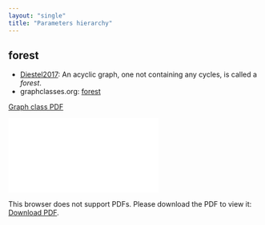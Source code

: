 ```yaml
---
layout: "single"
title: "Parameters hierarchy"
---
```

<!--this is a generated file-->

## forest
* [Diestel2017](../r2Lwky): An acyclic graph, one not containing any cycles, is called a *forest*.
* graphclasses.org: [forest](https://www.graphclasses.org/classes/gc_342.html)

[Graph class PDF](../JngPPm.pdf)

<object data="../JngPPm.pdf" type="application/pdf" width="100%" height="480px"><embed src="../JngPPm.pdf"><p>This browser does not support PDFs. Please download the PDF to view it: <a href="../JngPPm.pdf">Download PDF</a>.</p></embed></object>

